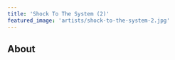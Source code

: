 ```yaml
---
title: 'Shock To The System (2)'
featured_image: 'artists/shock-to-the-system-2.jpg'
---
```


## About


